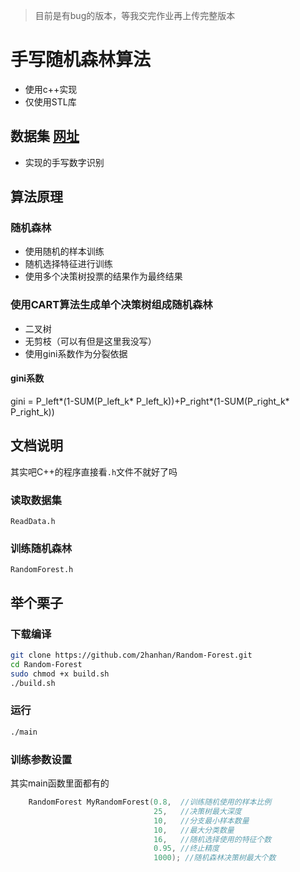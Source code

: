 > 目前是有bug的版本，等我交完作业再上传完整版本
# 手写随机森林算法
- 使用c++实现
- 仅使用STL库
## 数据集 [网址](https://archive.ics.uci.edu/ml/datasets/Optical+Recognition+of+Handwritten+Digits)
- 实现的手写数字识别
## 算法原理
### 随机森林
 - 使用随机的样本训练
 - 随机选择特征进行训练
 - 使用多个决策树投票的结果作为最终结果
### 使用CART算法生成单个决策树组成随机森林
- 二叉树
- 无剪枝（可以有但是这里我没写）
- 使用gini系数作为分裂依据
#### gini系数 
gini = P_left*(1-SUM(P_left_k* P_left_k))+P_right*(1-SUM(P_right_k* P_right_k))
## 文档说明
其实吧C++的程序直接看`.h`文件不就好了吗
### 读取数据集
`ReadData.h`
### 训练随机森林
`RandomForest.h`
## 举个栗子
### 下载编译
```bash
git clone https://github.com/2hanhan/Random-Forest.git
cd Random-Forest
sudo chmod +x build.sh
./build.sh
```
### 运行
```bash
./main
```
### 训练参数设置
其实main函数里面都有的
```c++
    RandomForest MyRandomForest(0.8,  //训练随机使用的样本比例
                                25,   //决策树最大深度
                                10,   //分支最小样本数量
                                10,   //最大分类数量
                                16,   //随机选择使用的特征个数
                                0.95, //终止精度
                                1000); //随机森林决策树最大个数
```
